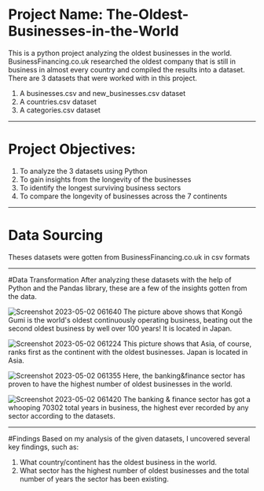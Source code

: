 # Project Name: The-Oldest-Businesses-in-the-World
This is a python project analyzing the oldest businesses in the world. BusinessFinancing.co.uk researched the oldest company that is still in business
in almost every country and compiled the results into a dataset. There are 3 datasets that were worked with in this project. 
1. A businesses.csv and new_businesses.csv dataset
2. A countries.csv dataset
3. A categories.csv dataset

---

# Project Objectives: 
1. To analyze the 3 datasets using Python
2. To gain insights from the longevity of the businesses
3. To identify the longest surviving business sectors
4. To compare the longevity of businesses across the 7 continents

---

# Data Sourcing
Theses datasets were gotten from BusinessFinancing.co.uk in csv formats

---

#Data Transformation
After analyzing these datasets with the help of Python and the Pandas library, these are a few of the insights gotten from the data.

![Screenshot 2023-05-02 061640](https://user-images.githubusercontent.com/80110291/235584632-9fd8b4c5-adb9-46f2-b0cc-f2b999fa386a.png)
The picture above shows that Kongō Gumi is the world's oldest continuously operating business, beating out the
second oldest business by well over 100 years! It is located in Japan.


![Screenshot 2023-05-02 061224](https://user-images.githubusercontent.com/80110291/235584823-a923189c-5f8e-486c-a177-d481932b0104.png)
This picture shows that Asia, of course, ranks first as the continent with the oldest businesses. Japan is located in Asia.


![Screenshot 2023-05-02 061355](https://user-images.githubusercontent.com/80110291/235585479-c2026866-8c6b-4c22-b207-78f17bfe6f4c.png)
Here, the banking&finance sector has proven to have the highest number of oldest businesses in the world.


![Screenshot 2023-05-02 061420](https://user-images.githubusercontent.com/80110291/235585723-8e4924a2-8c43-4dbe-8131-f9f33e1acf7a.png)
The banking & finance sector has got a whooping 70302 total years in business, the highest ever recorded by any sector according to the datasets.

---

#Findings
Based on my analysis of the given datasets, I uncovered several key findings, such as:
1. What country/continent has the oldest business in the world.
2. What sector has the highest number of oldest businesses and the total number of years the sector has been existing.


